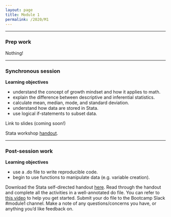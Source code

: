 ```yaml
---
layout: page
title: Module 1
permalink: /2020/M1
---
```


---
### Prep work
Nothing!

---
### Synchronous session
**Learning objectives**
- understand the concept of growth mindset and how it applies to math.  
- explain the difference between descriptive and inferential statistics.  
- calculate mean, median, mode, and standard deviation.  
- understand how data are stored in Stata.  
- use logical if-statements to subset data. 

Link to slides (coming soon!)

Stata workshop [handout](https://docs.google.com/document/d/1o_bondGoTSTnz9bxJgS52EVVZArGABixCmM985AW77U/edit).

---
### Post-session work
**Learning objectives**
- use a .do file to write reproducible code.  
- begin to use functions to manipulate data (e.g. variable creation). 

Download the Stata self-directed handout [here](StataWorkshop_Self-directedhandout(public).pdf). Read through the handout and complete all the activities in a well-annotated do file. 
You can refer to [this video](https://youtu.be/LpF0OkuhdiI) to help you get started.
Submit your do file to the Bootcamp Slack #module1 channel. Make a note of any questions/concerns you have, or anything you’d like feedback on. 